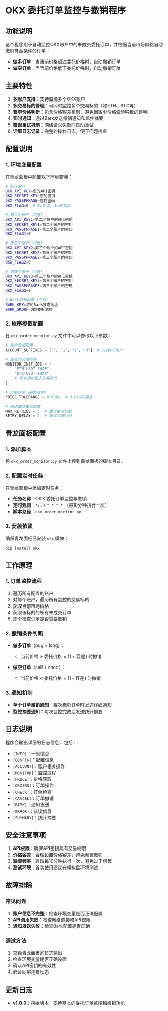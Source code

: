 # OKX 委托订单监控与撤销程序

## 功能说明

这个程序用于自动监控OKX账户中的未成交委托订单，并根据当前市场价格自动撤销符合条件的订单：

- **做多订单**：当当前价格超过委托价格时，自动撤销订单
- **做空订单**：当当前价格低于委托价格时，自动撤销订单

## 主要特性

1. **多账户支持**：支持监控多个OKX账户
2. **多交易标的管理**：可同时监控多个交易标的（如ETH、BTC等）
3. **智能价格判断**：包含价格容差机制，避免因微小价格波动导致的误判
4. **实时通知**：通过Bark发送撤销通知和监控摘要
5. **错误重试机制**：网络请求失败时自动重试
6. **详细日志记录**：完整的操作日志，便于问题排查

## 配置说明

### 1. 环境变量配置

在青龙面板中配置以下环境变量：

```bash
# 默认账户
OKX_API_KEY=您的API密钥
OKX_SECRET_KEY=您的密钥
OKX_PASSPHRASE=您的密码
OKX_FLAG=0  # 0=实盘, 1=模拟盘

# 第二个账户（可选）
OKX_API_KEY1=第二个账户的API密钥
OKX_SECRET_KEY1=第二个账户的密钥
OKX_PASSPHRASE1=第二个账户的密码
OKX_FLAG1=0

# 第三个账户（可选）
OKX_API_KEY2=第三个账户的API密钥
OKX_SECRET_KEY2=第三个账户的密钥
OKX_PASSPHRASE2=第三个账户的密码
OKX_FLAG2=0

# 第四个账户（可选）
OKX_API_KEY3=第三个账户的API密钥
OKX_SECRET_KEY3=第三个账户的密钥
OKX_PASSPHRASE3=第三个账户的密码
OKX_FLAG3=0

# Bark通知配置（可选）
BARK_KEY=您的Bark推送地址
BARK_GROUP=OKX委托监控
```

### 2. 程序参数配置

在 `okx_order_monitor.py` 文件中可以修改以下参数：

```python
# 账户后缀配置
ACCOUNT_SUFFIXES = ["", "1", "2", "3"]  # 支持4个账户

# 监控的交易标的
MONITOR_INST_IDS = [
    "ETH-USDT-SWAP",
    "BTC-USDT-SWAP",
    # 可以添加更多交易标的
]

# 价格容差（避免误判）
PRICE_TOLERANCE = 0.0001  # 0.01%的容差

# 网络请求重试配置
MAX_RETRIES = 3  # 最大重试次数
RETRY_DELAY = 2  # 重试间隔(秒)
```

## 青龙面板配置

### 1. 添加脚本

将 `okx_order_monitor.py` 文件上传到青龙面板的脚本目录。

### 2. 配置定时任务

在青龙面板中添加定时任务：

- **任务名称**：OKX 委托订单监控与撤销
- **定时规则**：`*/10 * * * *` （每10分钟执行一次）
- **脚本路径**：`okx_order_monitor.py`

### 3. 安装依赖

确保青龙面板已安装 `okx` 模块：

```bash
pip install okx
```

## 工作原理

### 1. 订单监控流程

1. 遍历所有配置的账户
2. 对每个账户，遍历所有监控的交易标的
3. 获取当前市场价格
4. 获取该标的的所有未成交订单
5. 逐个检查订单是否需要撤销

### 2. 撤销条件判断

- **做多订单**（buy + long）：
  - 当前价格 > 委托价格 × (1 + 容差) 时撤销
  
- **做空订单**（sell + short）：
  - 当前价格 < 委托价格 × (1 - 容差) 时撤销

### 3. 通知机制

- **单个订单撤销通知**：每次撤销订单时发送详细通知
- **监控摘要通知**：每次监控完成后发送统计摘要

## 日志说明

程序会输出详细的日志信息，包括：

- `[INFO]`：一般信息
- `[CONFIG]`：配置信息
- `[ACCOUNT]`：账户相关操作
- `[MONITOR]`：监控过程
- `[PRICE]`：价格获取
- `[ORDERS]`：订单操作
- `[CHECK]`：订单检查
- `[CANCEL]`：订单撤销
- `[BARK]`：通知发送
- `[ERROR]`：错误信息
- `[SUMMARY]`：统计摘要

## 安全注意事项

1. **API权限**：确保API密钥具有交易权限
2. **价格容差**：合理设置价格容差，避免频繁撤销
3. **监控频率**：建议每10分钟执行一次，避免过于频繁
4. **测试环境**：首次使用建议在模拟盘环境测试

## 故障排除

### 常见问题

1. **账户信息不完整**：检查环境变量是否正确配置
2. **API调用失败**：检查网络连接和API权限
3. **通知发送失败**：检查Bark配置是否正确

### 调试方法

1. 查看青龙面板的日志输出
2. 检查环境变量是否正确设置
3. 确认API密钥的有效性
4. 验证网络连接状态

## 更新日志

- **v1.0.0**：初始版本，支持基本的委托订单监控和撤销功能 